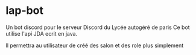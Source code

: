 # lap-bot
 Un bot discord pour le serveur Discord du Lycée autogéré de paris
Ce bot utilise l'api JDA ecrit en java.

Il permettra au utilisateur de créé des salon et des role plus simplement
